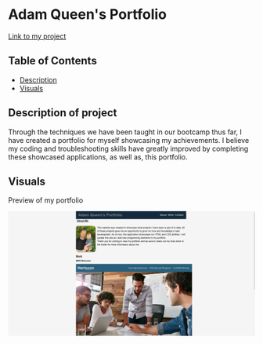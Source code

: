 # Adam Queen's Portfolio

[Link to my project](https://smoke5643.github.io/adam-queen-portfolio/)

## Table of Contents
- [Description](#description-of-project)
- [Visuals](#visuals)

## Description of project


Through the techniques we have been taught in our bootcamp thus far, I have created a portfolio for myself showcasing my achievements. I believe my coding and troubleshooting skills have greatly improved by completing these showcased applications, as well as, this portfolio.

## Visuals

Preview of my portfolio

![image](assets/images/screenshot.png)